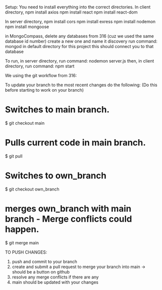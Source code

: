 Setup:
You need to install everything into the correct directories.
In client directory, npm install axios
                     npm install react
                     npm install react-dom

In server directory, npm install cors
                     npm install exress
                     npm install nodemon
                     npm install mongoose

in MongoCompass, delete any databases from 316 (cuz we used the same database id number)
create a new one and name it discovery
run command: mongod   in default directory for this project
this should connect you to that database

To run,
in server directory, run command: nodemon server.js
then, in client directory, run command: npm start

We using the git workflow from 316:

To update your branch to the most recent changes do the following:
(Do this before starting to work on your branch)

# Switches to main branch.
$ git checkout main
# Pulls current code in main branch.
$ git pull
# Switches to own_branch
$ git checkout own_branch
# merges own_branch with main branch - Merge conflicts could happen.
$ git merge main

TO PUSH CHANGES:

1. push and commit to your branch
2. create and submit a pull request to merge your branch into main -> should be a button on github
3. resolve any merge conflicts if there are any
4. main should be updated with your changes

